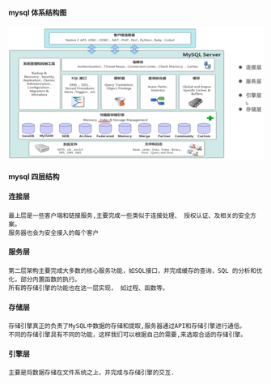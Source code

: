 #### mysql 体系结构图

![image](../mysql.png)

#### mysql 四层结构

#### 连接层
```text
最上层是一些客户端和链接服务,主要完成一些类似于连接处理、 授权认证、及相关的安全方案。
服务器也会为安全接入的每个客户
```

#### 服务层
```text
第二层架构主要完成大多数的核心服务功能，如SQL接口，并完成缓存的查询，SQL 的分析和优化，部分内置函数的执行。
所有跨存储引擎的功能也在这一层实现， 如过程、函数等。
```

#### 存储层
```text
存储引擎真正的负责了MySQL中数据的存储和提取,服务器通过API和存储引擎进行通信。
不同的存储引擎具有不同的功能，这样我们可以根据自己的需要,来选取合适的存储引擎。
```

#### 引擎层
```text
主要是将数据存储在文件系统之上，并完成与存储引擎的交互.
```